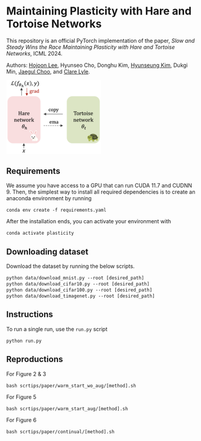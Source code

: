 # Maintaining Plasticity with Hare and Tortoise Networks

This repository is an official PyTorch implementation of the paper, *Slow and Steady Wins the Race
Maintaining Plasticity with Hare and Tortoise Networks*, ICML 2024.

Authors: 
[Hojoon Lee](https://joonleesky.github.io/),
Hyunseo Cho,
Donghu Kim,
[Hyunseung Kim](https://mynsng.github.io/), 
Dukgi Min,
[Jaegul Choo](https://sites.google.com/site/jaegulchoo/), and 
[Clare Lyle](https://clarelyle.com/).

<img src="assets/icml2024hnt.png" alt="plot" width="250">


## Requirements
We assume you have access to a GPU that can run CUDA 11.7 and CUDNN 9. 
Then, the simplest way to install all required dependencies is to create an anaconda environment by running

```
conda env create -f requirements.yaml
```

After the installation ends, you can activate your environment with
```
conda activate plasticity
```

## Downloading dataset

Download the dataset by running the below scripts.

```
python data/download_mnist.py --root [desired_path]
python data/download_cifar10.py --root [desired_path]
python data/download_cifar100.py --root [desired_path]
python data/download_timagenet.py --root [desired_path]
```

## Instructions

To run a single run, use the `run.py` script
```
python run.py 
```

## Reproductions

For Figure 2 & 3
```
bash scrtips/paper/warm_start_wo_aug/[method].sh
```

For Figure 5
```
bash scrtips/paper/warm_start_aug/[method].sh
```

For Figure 6
```
bash scrtips/paper/continual/[method].sh
```





